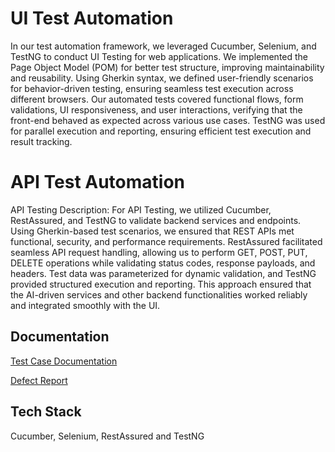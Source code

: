 
# UI Test Automation

In our test automation framework, we leveraged Cucumber, Selenium, and TestNG to conduct UI Testing for web applications. We implemented the Page Object Model (POM) for better test structure, improving maintainability and reusability. Using Gherkin syntax, we defined user-friendly scenarios for behavior-driven testing, ensuring seamless test execution across different browsers. Our automated tests covered functional flows, form validations, UI responsiveness, and user interactions, verifying that the front-end behaved as expected across various use cases. TestNG was used for parallel execution and reporting, ensuring efficient test execution and result tracking.

# API Test Automation

API Testing Description:
For API Testing, we utilized Cucumber, RestAssured, and TestNG to validate backend services and endpoints. Using Gherkin-based test scenarios, we ensured that REST APIs met functional, security, and performance requirements. RestAssured facilitated seamless API request handling, allowing us to perform GET, POST, PUT, DELETE operations while validating status codes, response payloads, and headers. Test data was parameterized for dynamic validation, and TestNG provided structured execution and reporting. This approach ensured that the AI-driven services and other backend functionalities worked reliably and integrated smoothly with the UI.

## Documentation

[Test Case Documentation](https://docs.google.com/spreadsheets/d/1JM9jP4n0WDQ1_ckg4DQfwdiUJSEJ9D58/edit?usp=drive_link&ouid=116318168905776096021&rtpof=true&sd=true)

[Defect Report](https://drive.google.com/file/d/1iqNW8JUEmZNVLbhc9cvBoZyzwxoWSQy1/view?usp=drive_link)
## Tech Stack

Cucumber, Selenium, RestAssured and TestNG



